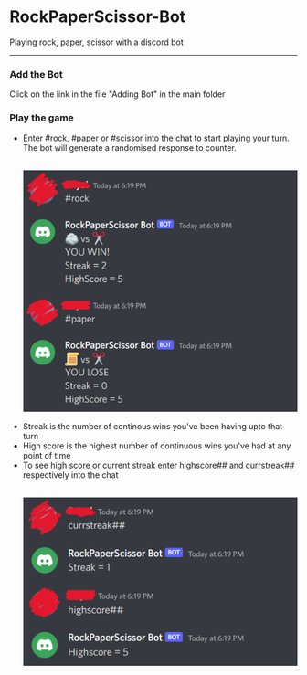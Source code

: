 <h1>RockPaperScissor-Bot</h1>
Playing rock, paper, scissor with a discord bot
<hr>

<h3>Add the Bot</h3>
Click on the link in the file "Adding Bot" in the main folder

<h3>Play the game</h3>
<ul>
  <li>Enter #rock, #paper or #scissor into the chat to start playing your turn. The bot will generate a randomised response to counter.</li>
  <p align="center">
    <br/>
    <img src="images/Screenshot (143).png"/>
    <br/>
  </p>
  <li>Streak is the number of continous wins you've been having upto that turn</li>
  <li>High score is the highest number of continuous wins you've had at any point of time</li>
  <li>To see high score or current streak enter highscore## and currstreak## respectively into the chat</li>
  <p align="center">
    <br/>
    <img src="images/Screenshot (144).png"/>
    <br/>
  </p>
</ul>
